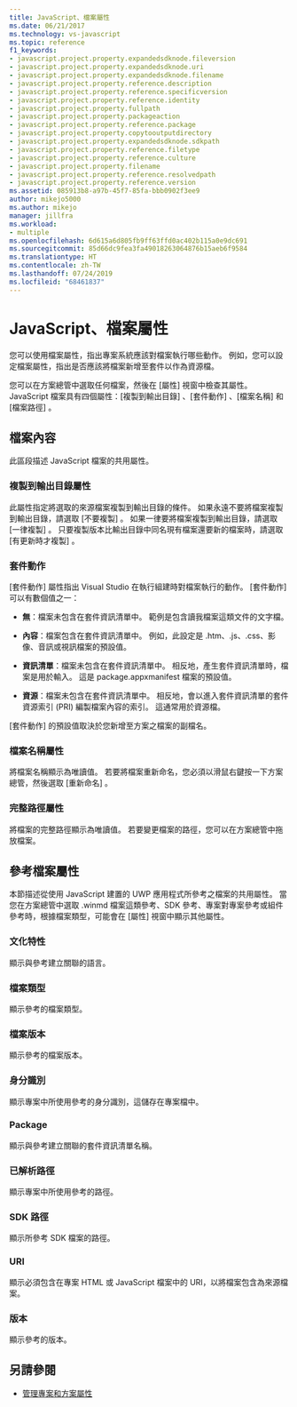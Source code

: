 ```yaml
---
title: JavaScript、檔案屬性
ms.date: 06/21/2017
ms.technology: vs-javascript
ms.topic: reference
f1_keywords:
- javascript.project.property.expandedsdknode.fileversion
- javascript.project.property.expandedsdknode.uri
- javascript.project.property.expandedsdknode.filename
- javascript.project.property.reference.description
- javascript.project.property.reference.specificversion
- javascript.project.property.reference.identity
- javascript.project.property.fullpath
- javascript.project.property.packageaction
- javascript.project.property.reference.package
- javascript.project.property.copytooutputdirectory
- javascript.project.property.expandedsdknode.sdkpath
- javascript.project.property.reference.filetype
- javascript.project.property.reference.culture
- javascript.project.property.filename
- javascript.project.property.reference.resolvedpath
- javascript.project.property.reference.version
ms.assetid: 085913b8-a97b-45f7-85fa-bbb0902f3ee9
author: mikejo5000
ms.author: mikejo
manager: jillfra
ms.workload:
- multiple
ms.openlocfilehash: 6d615a6d805fb9ff63ffd0ac402b115a0e9dc691
ms.sourcegitcommit: 85d66dc9fea3fa49018263064876b15aeb6f9584
ms.translationtype: HT
ms.contentlocale: zh-TW
ms.lasthandoff: 07/24/2019
ms.locfileid: "68461837"
---
```

# <a name="file-properties-javascript"></a>JavaScript、檔案屬性

您可以使用檔案屬性，指出專案系統應該對檔案執行哪些動作。 例如，您可以設定檔案屬性，指出是否應該將檔案新增至套件以作為資源檔。

 您可以在方案總管中選取任何檔案，然後在 [屬性] 視窗中檢查其屬性。 JavaScript 檔案具有四個屬性：[複製到輸出目錄]  、[套件動作]  、[檔案名稱]  和 [檔案路徑]  。

## <a name="file-properties"></a>檔案內容
 此區段描述 JavaScript 檔案的共用屬性。

### <a name="copy-to-output-directory-property"></a>複製到輸出目錄屬性
 此屬性指定將選取的來源檔案複製到輸出目錄的條件。 如果永遠不要將檔案複製到輸出目錄，請選取 [不要複製]  。 如果一律要將檔案複製到輸出目錄，請選取 [一律複製]  。 只要複製版本比輸出目錄中同名現有檔案還要新的檔案時，請選取 [有更新時才複製]  。

### <a name="package-action"></a>套件動作
 [套件動作]  屬性指出 Visual Studio 在執行組建時對檔案執行的動作。 [套件動作]  可以有數個值之一：

- **無**：檔案未包含在套件資訊清單中。 範例是包含讀我檔案這類文件的文字檔。

- **內容**：檔案包含在套件資訊清單中。 例如，此設定是 .htm、.js、.css、影像、音訊或視訊檔案的預設值。

- **資訊清單**：檔案未包含在套件資訊清單中。 相反地，產生套件資訊清單時，檔案是用於輸入。 這是 package.appxmanifest 檔案的預設值。

- **資源**：檔案未包含在套件資訊清單中。 相反地，會以進入套件資訊清單的套件資源索引 (PRI) 編製檔案內容的索引。 這通常用於資源檔。

[套件動作]  的預設值取決於您新增至方案之檔案的副檔名。

### <a name="file-name-property"></a>檔案名稱屬性
 將檔案名稱顯示為唯讀值。 若要將檔案重新命名，您必須以滑鼠右鍵按一下方案總管，然後選取 [重新命名]  。

### <a name="full-path-property"></a>完整路徑屬性
 將檔案的完整路徑顯示為唯讀值。 若要變更檔案的路徑，您可以在方案總管中拖放檔案。

## <a name="reference-file-properties"></a>參考檔案屬性
 本節描述從使用 JavaScript 建置的 UWP 應用程式所參考之檔案的共用屬性。 當您在方案總管中選取 .winmd 檔案這類參考、SDK 參考、專案對專案參考或組件參考時，根據檔案類型，可能會在 [屬性] 視窗中顯示其他屬性。

### <a name="culture"></a>文化特性
 顯示與參考建立關聯的語言。

### <a name="file-type"></a>檔案類型
 顯示參考的檔案類型。

### <a name="file-version"></a>檔案版本
 顯示參考的檔案版本。

### <a name="identity"></a>身分識別
 顯示專案中所使用參考的身分識別，這儲存在專案檔中。

### <a name="package"></a>Package
 顯示與參考建立關聯的套件資訊清單名稱。

### <a name="resolved-path"></a>已解析路徑
 顯示專案中所使用參考的路徑。

### <a name="sdk-path"></a>SDK 路徑
 顯示所參考 SDK 檔案的路徑。

### <a name="uri"></a>URI
 顯示必須包含在專案 HTML 或 JavaScript 檔案中的 URI，以將檔案包含為來源檔案。

### <a name="version"></a>版本
 顯示參考的版本。

## <a name="see-also"></a>另請參閱

- [管理專案和方案屬性](../../ide/managing-project-and-solution-properties.md)